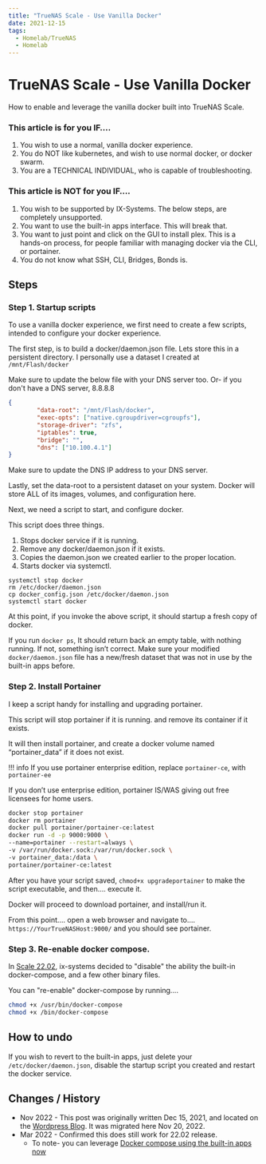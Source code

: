 ```yaml
---
title: "TrueNAS Scale - Use Vanilla Docker"
date: 2021-12-15
tags:
  - Homelab/TrueNAS
  - Homelab
---
```


# TrueNAS Scale - Use Vanilla Docker

How to enable and leverage the vanilla docker built into TrueNAS Scale.

<!-- more -->

### This article is for you IF….
1. You wish to use a normal, vanilla docker experience.
2. You do NOT like kubernetes, and wish to use normal docker, or docker swarm.
3. You are a TECHNICAL INDIVIDUAL, who is capable of troubleshooting.

### This article is NOT for you IF….
1. You wish to be supported by IX-Systems. The below steps, are completely unsupported.
2. You want to use the built-in apps interface. This will break that.
3. You want to just point and click on the GUI to install plex. This is a hands-on process, for people familiar with managing docker via the CLI, or portainer.
4. You do not know what SSH, CLI, Bridges, Bonds is.

## Steps
### Step 1. Startup scripts

To use a vanilla docker experience, we first need to create a few scripts, intended to configure your docker experience.

The first step, is to build a docker/daemon.json file. Lets store this in a persistent directory. I personally use a dataset I created at `/mnt/Flash/docker`

Make sure to update the below file with your DNS server too. Or- if you don't have a DNS server, 8.8.8.8

``` json title="~/docker_config.json"
{
        "data-root": "/mnt/Flash/docker",
        "exec-opts": ["native.cgroupdriver=cgroupfs"],
        "storage-driver": "zfs",
        "iptables": true,
        "bridge": "",
        "dns": ["10.100.4.1"]
}

```

Make sure to update the DNS IP address to your DNS server.

Lastly, set the data-root to a persistent dataset on your system. Docker will store ALL of its images, volumes, and configuration here.

Next, we need a script to start, and configure docker.

This script does three things.

1. Stops docker service if it is running.
2. Remove any docker/daemon.json if it exists.
3. Copies the daemon.json we created earlier to the proper location.
4. Starts docker via systemctl.

``` shell title="~/setup-docker"
systemctl stop docker
rm /etc/docker/daemon.json
cp docker_config.json /etc/docker/daemon.json
systemctl start docker
```

At this point, if you invoke the above script, it should startup a fresh copy of docker.

If you run `docker ps`, It should return back an empty table, with nothing running. If not, something isn’t correct. Make sure your modified `docker/daemon.json` file has a new/fresh dataset that was not in use by the built-in apps before.

### Step 2. Install Portainer

I keep a script handy for installing and upgrading portainer.

This script will stop portainer if it is running. and remove its container if it exists.

It will then install portainer, and create a docker volume named “portainer_data” if it does not exist.

!!! info
    If you use portainer enterprise edition, replace `portainer-ce`, with `portainer-ee`

If you don’t use enterprise edition, portainer IS/WAS giving out free licensees for home users.

``` bash title="~/upgradeportainer"
docker stop portainer
docker rm portainer
docker pull portainer/portainer-ce:latest
docker run -d -p 9000:9000 \
--name=portainer --restart=always \
-v /var/run/docker.sock:/var/run/docker.sock \
-v portainer_data:/data \
portainer/portainer-ce:latest
```

After you have your script saved, `chmod+x upgradeportainer` to make the script executable, and then…. execute it.

Docker will proceed to download portainer, and install/run it.

From this point…. open a web browser and navigate to…. `https://YourTrueNASHost:9000/` and you should see portainer.

### Step 3. Re-enable docker compose.

In [Scale 22.02](https://jira.ixsystems.com/browse/NAS-115010), ix-systems decided to "disable" the ability the built-in docker-compose, and a few other binary files.

You can "re-enable" docker-compose by running....

``` bash
chmod +x /usr/bin/docker-compose
chmod +x /bin/docker-compose
```


## How to undo

If you wish to revert to the built-in apps, just delete your `/etc/docker/daemon.json`, disable the startup script you created and restart the docker service.



## Changes / History

* Nov 2022 - This post was originally written Dec 15, 2021, and located on the [Wordpress Blog](https://xtremeownage.com/2021/12/15/truenas-scale-use-vanilla-docker/). It was migrated here Nov 20, 2022.
* Mar 2022 - Confirmed this does still work for 22.02 release.
    -  To note- you can leverage [Docker compose using the built-in apps now](https://www.truenas.com/community/threads/truecharts-integrates-docker-compose-with-truenas-scale.99848/)